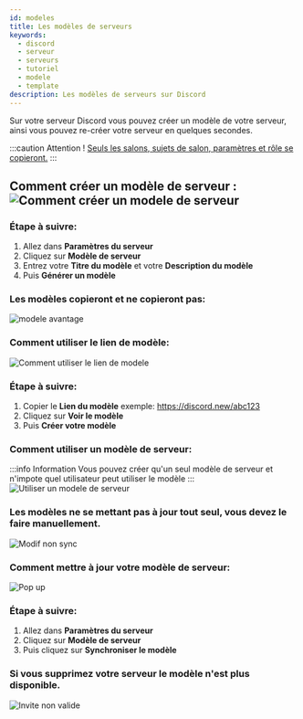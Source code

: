 ```yaml
---
id: modeles
title: Les modèles de serveurs
keywords:
  - discord
  - serveur
  - serveurs
  - tutoriel
  - modele
  - template
description: Les modèles de serveurs sur Discord
---
```


Sur votre serveur Discord vous pouvez créer un modèle de votre serveur, ainsi vous pouvez re-créer votre serveur en quelques secondes.

:::caution Attention !
[Seuls les salons, sujets de salon, paramètres et rôle se copieront.](https://i.discord.fr/mmpD.png)
:::
## Comment créer un modèle de serveur :![Comment créer un modele de serveur](https://i.discord.fr/Fpmg.gif)
### Étape à suivre:

 1. Allez dans **Paramètres du serveur**
 2. Cliquez sur **Modèle de serveur**
 3. Entrez votre **Titre du modèle** et votre **Description du modèle**
 4. Puis **Générer un modèle**

### Les modèles copieront et ne copieront pas:
![modele avantage](https://i.discord.fr/vbnw.png)

### Comment utiliser le lien de modèle:
![Comment utiliser le lien de modele](https://i.discord.fr/6T9S.gif)
### Étape à suivre:

 1. Copier le **Lien du modèle** exemple: https://discord.new/abc123
 2. Cliquez sur **Voir le modèle**
 3. Puis **Créer votre modèle**

### Comment utiliser un modèle de serveur:
:::info Information
Vous pouvez créer qu'un seul modèle de serveur et n'impote quel utilisateur peut utiliser le modèle
:::
![Utiliser un modele de serveur](https://i.discord.fr/8uMK.gif)

### Les modèles ne se mettant pas à jour tout seul, vous devez le faire manuellement.
![Modif non sync](https://i.discord.fr/T8U4.png)

### Comment mettre à jour votre modèle de serveur:
![Pop up](https://i.discord.fr/qHUN.gif)
### Étape à suivre:
1. Allez dans **Paramètres du serveur**
2. Cliquez sur **Modèle de serveur**
3. Puis cliquez sur **Synchroniser le modèle**
 
### Si vous supprimez votre serveur le modèle n'est plus disponible.
![Invite non valide](https://i.discord.fr/RS74.png)
